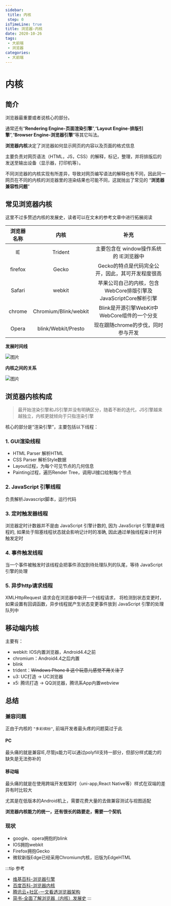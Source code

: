 ```yaml
---
sidebar:
 title: 内核
 step: 0
isTimeLine: true
title: 浏览器-内核
date: 2020-10-26
tags:
 - 大前端
 - 浏览器
categories:
 - 大前端
---
```

# 内核

## 简介
浏览器最重要或者说核心的部分。

通常还有“**Rendering Engine-页面渲染引擎**”,“**Layout Engine-排版引擎**”,“**Browser Engine-浏览器引擎**”等其它叫法。

**浏览器内核**决定了浏览器如何显示网页的内容以及页面的格式信息

主要负责对网页语法（HTML，JS，CSS）的解释，标记，整理，并将排版后的发送至输出设备（显示器，打印机等）。

不同浏览器的内核实现有所差异，导致对网页编写语法的解释也有不同，因此同一网页在不同的内核的浏览器里的渲染结果也可能不同，这就抛出了常见的 “**浏览器兼容性问题**”

## 常见浏览器内核
这里不过多赘述内核的发展史，读者可以在文末的参考文章中进行拓展阅读

| 浏览器名称 |         内核         |                              补充                               |
| :--------: | :------------------: | :-------------------------------------------------------------: |
|     IE     |       Trident        |             主要包含在 window操作系统的 IE浏览器中              |
|  firefox   |        Gecko         |        Gecko的特点是代码完全公开，因此，其可开发程度很高        |
|   Safari   |        webkit        | 苹果公司自己的内核，包含WebCore排版引擎及JavaScriptCore解析引擎 |
|   chrome   | Chromium/Blink/webkit |          Blink是开源引擎WebKit中WebCore组件的一个分支           |
|   Opera    | blink/Webkit/Presto  |               现在跟随chrome的步伐，同时参与开发                |


**发展时间线**

![图片](https://img.cdn.sugarat.top/mdImg/MTYwMzYxMjcwNTI2MQ==603612705261)

**内核之间的关系**

![图片](https://img.cdn.sugarat.top/mdImg/MTYwNzc4MTYxNDEzMw==607781614133)
## 浏览器内核构成
>最开始渲染引擎和JS引擎并没有明确区分，随着不断的迭代，JS引擎越来越独立，内核更就倾向于只指渲染引擎

核心的部分是“渲染引擎”，主要包括以下线程：
### 1. GUI渲染线程
* HTML Parser 解析HTML
* CSS Parser 解析Style数据
* Layout过程，为每个可见节点的几何信息
* Painting过程，遍历Render Tree，调用UI接口绘制每个节点

### 2. JavaScript 引擎线程
负责解析Javascript脚本，运行代码

### 3. 定时触发器线程
浏览器定时计数器并不是由 JavaScript 引擎计数的, 因为 JavaScript 引擎是单线程的, 如果处于阻塞线程状态就会影响记计时的准确, 因此通过单独线程来计时并触发定时


### 4. 事件触发线程
当一个事件被触发时该线程会把事件添加到待处理队列的队尾，等待 JavaScript 引擎的处理

### 5. 异步http请求线程
XMLHttpRequest 请求会在浏览器中新开一个线程请求， 将检测到状态变更时，如果设置有回调函数，异步线程就产生状态变更事件放到 JavaScript 引擎的处理队列中

## 移动端内核
主要有：
* webkit: IOS内置浏览器，Android4.4之前
* chromium：Android4.4之后内置
* blink
* trident：~~Windows Phone 8 这个玩意儿感觉不用关注了~~
* u3: UC打造 -> UC浏览器
* x5: 腾讯打造 -> QQ浏览器，腾讯系App内置webview


## 总结
### 兼容问题
正由于内核的 `"多彩缤纷"`, 前端开发者最头疼的问题莫过于此

#### PC

最头痛的就是兼容IE,尽管js能力可以通过polyfill支持一部分，但部分样式能力的缺失是无法弥补的

#### 移动端

最头痛的就是在使用跨端开发框架时（uni-app,React Native等）样式在双端的差异有时比较大

尤其是在低版本的Android机上，需要花费大量的去做兼容测试与视图适配

**浏览器内核能力的统一，还有很长的路要走，需要一个契机**

### 现状
* google、opera拥抱的blink
* IOS拥抱webkit
* Firefox拥抱Gecko
* 微软新版Edge已经采用Chromium内核，旧版为EdgeHTML


:::tip 参考
* [维基百科-浏览器引擎](https://zh.wikipedia.org/wiki/%E6%B5%8F%E8%A7%88%E5%99%A8%E5%BC%95%E6%93%8E)
* [百度百科-浏览器内核](https://baike.baidu.com/item/%E6%B5%8F%E8%A7%88%E5%99%A8%E5%86%85%E6%A0%B8)
* [腾讯云+社区-一文看透浏览器架构](https://segmentfault.com/a/1190000018277184)
* [简书-全面了解浏览器（内核）发展史](https://www.jianshu.com/p/db1b230e3415)
:::

<comment/>